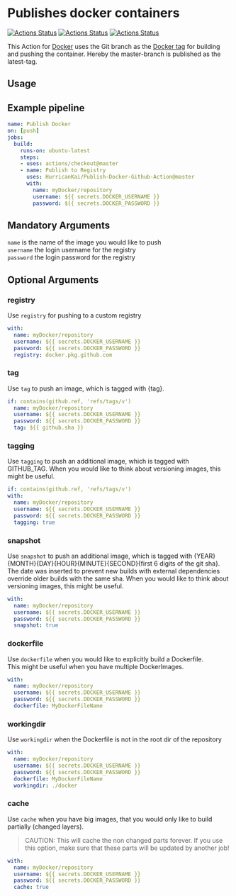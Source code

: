 # Publishes docker containers
[![Actions Status](https://github.com/HurricanKai/Publish-Docker-Github-Action/workflows/Test/badge.svg)](https://github.com/HurricanKai/Publish-Docker-Github-Action/actions)
[![Actions Status](https://github.com/HurricanKai/Publish-Docker-Github-Action/workflows/Integration%20Test/badge.svg)](https://github.com/HurricanKai/Publish-Docker-Github-Action/actions)
[![Actions Status](https://github.com/HurricanKai/Publish-Docker-Github-Action/workflows/Integration%20Test%20Github/badge.svg)](https://github.com/HurricanKai/Publish-Docker-Github-Action/actions)

This Action for [Docker](https://www.docker.com/) uses the Git branch as the [Docker tag](https://docs.docker.com/engine/reference/commandline/tag/) for building and pushing the container.
Hereby the master-branch is published as the latest-tag.

## Usage

## Example pipeline
```yaml
name: Publish Docker
on: [push]
jobs:
  build:
    runs-on: ubuntu-latest
    steps:
    - uses: actions/checkout@master
    - name: Publish to Registry
      uses: HurricanKai/Publish-Docker-Github-Action@master
      with:
        name: myDocker/repository
        username: ${{ secrets.DOCKER_USERNAME }}
        password: ${{ secrets.DOCKER_PASSWORD }}
```

## Mandatory Arguments

`name` is the name of the image you would like to push  
`username` the login username for the registry  
`password` the login password for the registry  

## Optional Arguments

### registry
Use `registry` for pushing to a custom registry

```yaml
with:
  name: myDocker/repository
  username: ${{ secrets.DOCKER_USERNAME }}
  password: ${{ secrets.DOCKER_PASSWORD }}
  registry: docker.pkg.github.com
```

### tag

Use `tag` to push an  image, which is tagged with {tag}.

```yaml
if: contains(github.ref, 'refs/tags/v')
  name: myDocker/repository
  username: ${{ secrets.DOCKER_USERNAME }}
  password: ${{ secrets.DOCKER_PASSWORD }}
  tag: ${{ github.sha }}
```

### tagging

Use `tagging` to push an additional image, which is tagged with GITHUB_TAG.
When you would like to think about versioning images, this might be useful.

```yaml
if: contains(github.ref, 'refs/tags/v')
with:
  name: myDocker/repository
  username: ${{ secrets.DOCKER_USERNAME }}
  password: ${{ secrets.DOCKER_PASSWORD }}
  tagging: true
```

### snapshot
Use `snapshot` to push an additional image, which is tagged with {YEAR}{MONTH}{DAY}{HOUR}{MINUTE}{SECOND}{first 6 digits of the git sha}.  
The date was inserted to prevent new builds with external dependencies override older builds with the same sha.
When you would like to think about versioning images, this might be useful.  

```yaml
with:
  name: myDocker/repository
  username: ${{ secrets.DOCKER_USERNAME }}
  password: ${{ secrets.DOCKER_PASSWORD }}
  snapshot: true
```

### dockerfile
Use `dockerfile` when you would like to explicitly build a Dockerfile.  
This might be useful when you have multiple DockerImages.  

```yaml
with:
  name: myDocker/repository
  username: ${{ secrets.DOCKER_USERNAME }}
  password: ${{ secrets.DOCKER_PASSWORD }}
  dockerfile: MyDockerFileName
```

### workingdir
Use `workingdir` when the Dockerfile is not in the root dir of the repository

```yaml
with:
  name: myDocker/repository
  username: ${{ secrets.DOCKER_USERNAME }}
  password: ${{ secrets.DOCKER_PASSWORD }}
  dockerfile: MyDockerFileName
  workingdir: ./docker
```

### cache
Use `cache` when you have big images, that you would only like to build partially (changed layers).  
> CAUTION: This will cache the non changed parts forever. If you use this option, make sure that these parts will be updated by another job!

```yaml
with:
  name: myDocker/repository
  username: ${{ secrets.DOCKER_USERNAME }}
  password: ${{ secrets.DOCKER_PASSWORD }}
  cache: true
```
